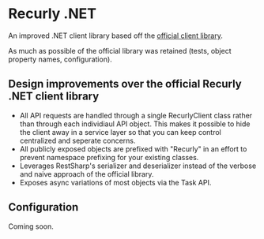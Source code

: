 Recurly .NET
=======
An improved .NET client library based off the [official client library](https://github.com/recurly/recurly-client-net "A .NET API wrapper for Recurly."). 

As much as possible of the official library was retained (tests, object property names, configuration).

Design improvements over the official Recurly .NET client library
-------------------
 - All API requests are handled through a single RecurlyClient class rather than through each individiaul API object. This makes it possible to hide the client away in a service layer so that you can keep control centralized and seperate concerns.
 - All publicly exposed objects are prefixed with "Recurly" in an effort to prevent namespace prefixing for your existing classes.
 - Leverages RestSharp's serializer and deserializer instead of the verbose and naive approach of the official library.
 - Exposes async variations of most objects via the Task API.

Configuration
-------------

Coming soon.


